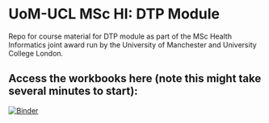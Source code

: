 # UoM-UCL MSc HI: DTP Module
Repo for course material for DTP module as part of the MSc Health Informatics joint award run by the University of Manchester and University College London.

## Access the workbooks here (note this might take several minutes to start):
[![Binder](https://mybinder.org/badge_logo.svg)](https://mybinder.org/v2/gh/GlenMartin31/UoM_UCL_HI_DTPModule/master)
